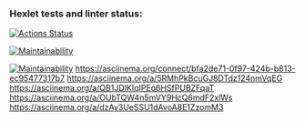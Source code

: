 ### Hexlet tests and linter status:
[![Actions Status](https://github.com/W-i-T/python-project-lvl1/workflows/hexlet-check/badge.svg)](https://github.com/W-i-T/python-project-lvl1/actions)

[![Maintainability](https://github.com/W-i-T/python-project-lvl1.git)](https://codeclimate.com/github/codeclimate/codeclimate/maintainability)





[![Maintainability](https://api.codeclimate.com/v1/badges/a99a88d28ad37a79dbf6/maintainability)](https://github.com/W-i-T/python-project-lvl1.git)
https://asciinema.org/connect/bfa2de71-0f97-424b-b813-ec95477317b7
https://asciinema.org/a/5RMhPkBcuGJ8DTdz124nmVqEG
https://asciinema.org/a/QB1JDIKIqIPEo6HSfPUBZFqaT
https://asciinema.org/a/OUbTQW4n5mVY9HcQ6mdF2xlWs
https://asciinema.org/a/dzAy3UeSSU1dAvoA8E1ZzomM3
